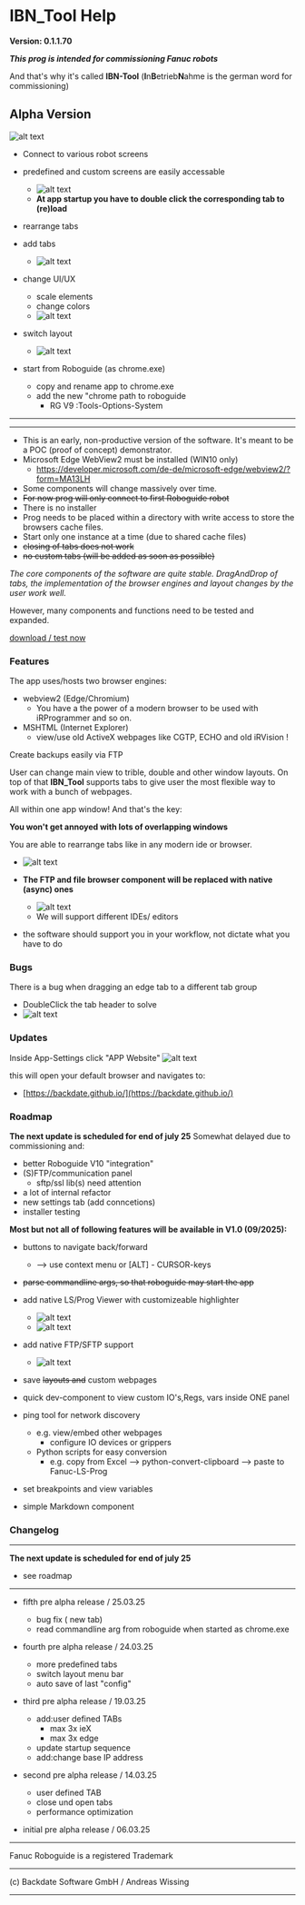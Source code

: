 # IBN_Tool Help

**Version: 0.1.1.70**


***This prog is intended for commissioning Fanuc robots***

And that's why it's called **IBN-Tool** (**I**n**B**etrieb**N**ahme is the german word for commissioning)

## Alpha Version

![alt text](./img/IBN-Tool.JPG)

- Connect to various robot screens
- predefined and custom screens are easily accessable
   - ![alt text](./img/InitialStart.gif)
   - **At app startup you have to double click the corresponding tab to (re)load**

- rearrange tabs
- add tabs
   - ![alt text](./img/IBN-Tool_Tabs.gif)

- change UI/UX
   - scale elements
   - change colors
   - ![alt text](./img/IBN-Tool_AppSettings.gif)

- switch layout
   - ![alt text](img/Layout_Switching.PNG)

- start from Roboguide (as chrome.exe)
   - copy and rename app to chrome.exe
   - add the new "chrome path to roboguide
      - RG V9 :Tools-Options-System

---
---

- This is an early, non-productive version of the software.
It's meant to be a POC (proof of concept) demonstrator.
- Microsoft Edge WebView2 must be installed (WIN10 only)
   - https://developer.microsoft.com/de-de/microsoft-edge/webview2/?form=MA13LH
- Some components will change massively over time.
- ~~For now prog will only connect to first Roboguide robot~~
- There is no installer
- Prog needs to be placed within a directory with write access to store the browsers cache files.
- Start only one instance at a time (due to shared cache files)
- ~~closing of tabs does not work~~
- ~~no custom tabs (will be added as soon as possible)~~

*The core components of the software are quite stable.
DragAndDrop of tabs, the implementation of the browser engines and layout changes by the user work well.*

However, many components and functions need to be tested and expanded.

[download / test now](https://raw.githubusercontent.com/Backdate/IBN-Tool/main/IBN_Tool.7z)


### Features

The app uses/hosts two browser engines:
- webview2 (Edge/Chromium)
   - You have a the power of a modern browser to be used with iRProgrammer and so on.
- MSHTML (Internet Explorer)
   - view/use old ActiveX webpages like CGTP, ECHO and old iRVision !


Create backups easily via FTP

User can change main view to trible, double and other window layouts. On top of that **IBN_Tool** supports tabs to give user the most flexible way to work with a bunch of webpages.


All within one app window! And that's the key:

**You won't get annoyed with lots of overlapping windows**

You are able to rearrange tabs like in any modern ide or browser.

   - ![alt text](./img/simple_tabs_drag.gif)


- **The FTP and file browser component will be replaced with native (async) ones**

   - ![alt text](./img/UploadFTP1.gif)
   - We will support different IDEs/ editors
- the software should support you in your workflow, not dictate what you have to do

### Bugs
There is a bug when dragging an edge tab to a different tab group

- DoubleClick the tab header to solve
- ![alt text](./img/IBN-Tool_Bug_NoReload.gif)


### Updates
Inside App-Settings click "APP Website"
![alt text](./img/App_Settings_DoUpdate1.JPG)

this will open your default browser and navigates to:

- [https://backdate.github.io/](https://backdate.github.io/)

### Roadmap

**The next update is scheduled for end of july 25**
 Somewhat delayed due to commissioning and:
- better Roboguide V10 "integration"
- (S)FTP/communication panel
   - sftp/ssl lib(s) need attention
- a lot of internal refactor
- new settings tab (add conncetions)
- installer testing


**Most but not all of following features will be available in V1.0 (09/2025):**

- buttons to navigate back/forward
   - --> use context menu or [ALT] - CURSOR-keys
- ~~parse commandline args, so that roboguide may start the app~~
- add native LS/Prog Viewer with customizeable highlighter
   - ![alt text](./img/native_Prog_viewer_1.gif)
   - ![alt text](./img/native_PR_viewer_1.gif)

- add native FTP/SFTP support
   - ![alt text](./img/native_FTP1.gif)
- save ~~layouts and~~ custom webpages
- quick dev-component to view custom IO's,Regs, vars inside ONE panel
- ping tool for network discovery
   - e.g. view/embed other webpages
      - configure IO devices or grippers
   - Python scripts for easy conversion
      - e.g. copy from Excel --> python-convert-clipboard --> paste to Fanuc-LS-Prog
- set breakpoints and view variables
- simple Markdown component

### Changelog

---
**The next update is scheduled for end of july 25**

 - see roadmap
---

- fifth pre alpha release / 25.03.25
   - bug fix ( new tab)
   - read commandline arg from  roboguide when started as chrome.exe

- fourth pre alpha release / 24.03.25
   - more predefined tabs
   - switch layout menu bar
   - auto save of last "config"

- third pre alpha release / 19.03.25
   - add:user defined TABs
      - max 3x ieX
      - max 3x edge
   - update startup sequence
   - add:change base IP address

- second pre alpha release / 14.03.25
   - user defined TAB
   - close und open tabs
   - performance optimization
- initial pre alpha release / 06.03.25

---

Fanuc Roboguide is a registered Trademark

---

   (c) Backdate Software GmbH / Andreas Wissing

---
